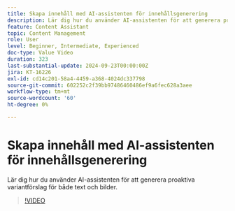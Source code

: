 ```yaml
---
title: Skapa innehåll med AI-assistenten för innehållsgenerering
description: Lär dig hur du använder AI-assistenten för att generera proaktiva variantförslag för både text och bilder.
feature: Content Assistant
topic: Content Management
role: User
level: Beginner, Intermediate, Experienced
doc-type: Value Video
duration: 323
last-substantial-update: 2024-09-23T00:00:00Z
jira: KT-16226
exl-id: cd14c201-58a4-4459-a368-4024dc337798
source-git-commit: 602252c2f39bb97486460486ef9a6fec628a3aee
workflow-type: tm+mt
source-wordcount: '60'
ht-degree: 0%

---
```


# Skapa innehåll med AI-assistenten för innehållsgenerering

Lär dig hur du använder AI-assistenten för att generera proaktiva variantförslag för både text och bilder.

>[!VIDEO](https://video.tv.adobe.com/v/3434635/?learn=on)
